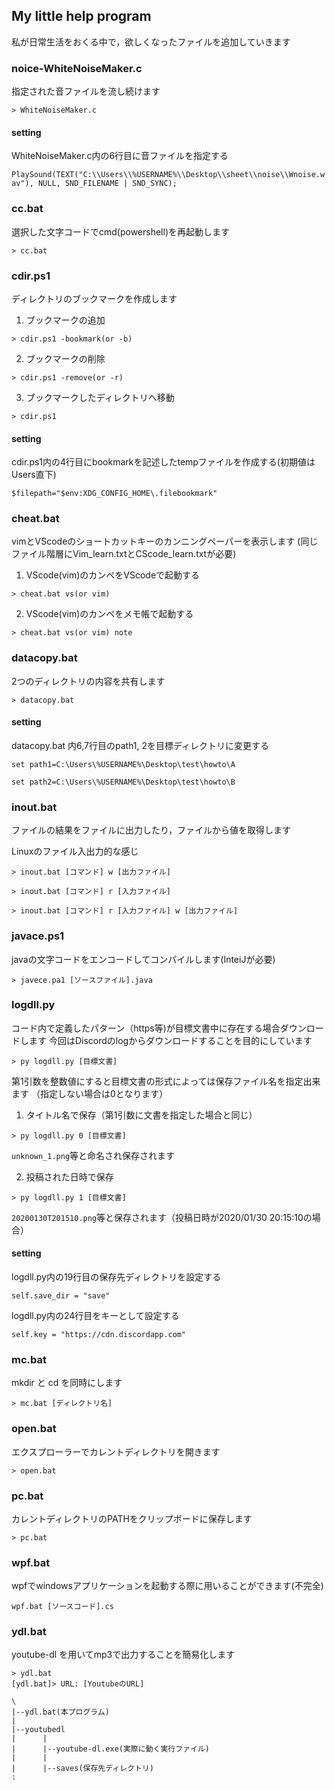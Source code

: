 ## My little help program ##
私が日常生活をおくる中で，欲しくなったファイルを追加していきます

### noice-WhiteNoiseMaker.c
指定された音ファイルを流し続けます
```
> WhiteNoiseMaker.c
```
#### setting
WhiteNoiseMaker.c内の6行目に音ファイルを指定する

`PlaySound(TEXT("C:\\Users\\%USERNAME%\\Desktop\\sheet\\noise\\Wnoise.wav"), NULL, SND_FILENAME | SND_SYNC);`

### cc.bat ###
選択した文字コードでcmd(powershell)を再起動します
```
> cc.bat
```

### cdir.ps1 ###
ディレクトリのブックマークを作成します

1. ブックマークの追加

```
> cdir.ps1 -bookmark(or -b)
```

2. ブックマークの削除
```
> cdir.ps1 -remove(or -r)  
```

3. ブックマークしたディレクトリへ移動
```
> cdir.ps1
```
#### setting
cdir.ps1内の4行目にbookmarkを記述したtempファイルを作成する(初期値はUsers直下)

`$filepath="$env:XDG_CONFIG_HOME\.filebookmark"`


### cheat.bat ###
vimとVScodeのショートカットキーのカンニングペーパーを表示します
(同じファイル階層にVim_learn.txtとCScode_learn.txtが必要)

1. VScode(vim)のカンペをVScodeで起動する
```
> cheat.bat vs(or vim)
```

2. VScode(vim)のカンペをメモ帳で起動する
```
> cheat.bat vs(or vim) note
```

### datacopy.bat ###
2つのディレクトリの内容を共有します
```
> datacopy.bat
```
#### setting ####
datacopy.bat 内6,7行目のpath1, 2を目標ディレクトリに変更する


`set path1=C:\Users\%USERNAME%\Desktop\test\howto\A`

`set path2=C:\Users\%USERNAME%\Desktop\test\howto\B`

### inout.bat
ファイルの結果をファイルに出力したり，ファイルから値を取得します

Linuxのファイル入出力的な感じ
```
> inout.bat [コマンド] w [出力ファイル]
```
```
> inout.bat [コマンド] r [入力ファイル]
```
```
> inout.bat [コマンド] r [入力ファイル] w [出力ファイル]
```

### javace.ps1
javaの文字コードをエンコードしてコンパイルします(InteiJが必要)
```
> javece.pa1 [ソースファイル].java
```

### logdll.py
コード内で定義したパターン（https等)が目標文書中に存在する場合ダウンロードします
今回はDiscordのlogからダウンロードすることを目的にしています
```
> py logdll.py [目標文書]
```
第1引数を整数値にすると目標文書の形式によっては保存ファイル名を指定出来ます
（指定しない場合は0となります）

1. タイトル名で保存（第1引数に文書を指定した場合と同じ）
```
> py logdll.py 0 [目標文書]
```
`unknown_1.png`等と命名され保存されます

2. 投稿された日時で保存
```
> py logdll.py 1 [目標文書]
```
`20200130T201510.png`等と保存されます（投稿日時が2020/01/30 20:15:10の場合）

#### setting
logdll.py内の19行目の保存先ディレクトリを設定する

`self.save_dir = "save" `

logdll.py内の24行目をキーとして設定する

`self.key = "https://cdn.discordapp.com"`


### mc.bat
mkdir と cd を同時にします
```
> mc.bat [ディレクトリ名]
```

### open.bat
エクスプローラーでカレントディレクトリを開きます
```
> open.bat
```

### pc.bat
カレントディレクトリのPATHをクリップボードに保存します
```
> pc.bat
```

### wpf.bat
wpfでwindowsアプリケーションを起動する際に用いることができます(不完全)
```
wpf.bat [ソースコード].cs
```

### ydl.bat
youtube-dl を用いてmp3で出力することを簡易化します

```
> ydl.bat
[ydl.bat]> URL: [YoutubeのURL]
```
```
\
|--ydl.bat(本プログラム)
|
|--youtubedl
|      |
|      |--youtube-dl.exe(実際に動く実行ファイル)
|      |
|      |--saves(保存先ディレクトリ)
:
```
